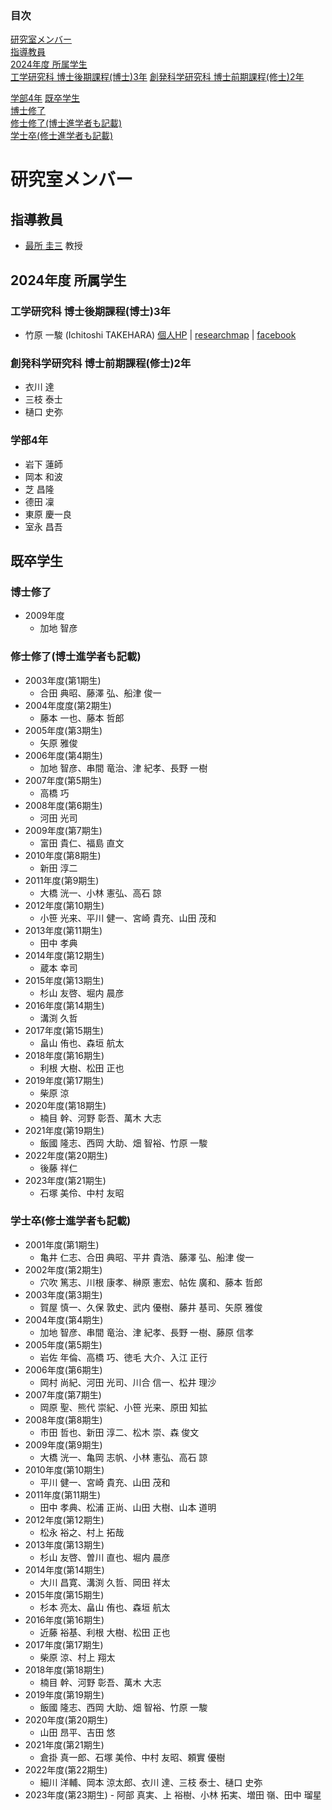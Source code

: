<nav role="navigation" class="contents_table">

### 目次

[研究室メンバー](#研究室メンバー)  
[指導教員](#指導教員)  
[2024年度 所属学生](#2024年度-所属学生)  
[工学研究科 博士後期課程(博士)3年](#工学研究科-博士後期課程博士3年)
[創発科学研究科 博士前期課程(修士)2年](#創発科学研究科-博士前期課程修士2年)  
<!--[創発科学研究科 博士前期課程(修士)1年](#創発科学研究科-博士前期課程修士1年) -->
[学部4年](#学部4年)
[既卒学生](#既卒学生)  
[博士修了](#博士修了)  
[修士修了(博士進学者も記載)](#修士修了博士進学者も記載)  
[学士卒(修士進学者も記載)](#学士卒修士進学者も記載)  

</nav>

# 研究室メンバー

## 指導教員

- [最所 圭三](http://www.eng.kagawa-u.ac.jp/~sai/) 教授

## 2024年度 所属学生

### 工学研究科 博士後期課程(博士)3年

- 竹原 一駿 (Ichitoshi TAKEHARA) [個人HP](https://i13302.github.io/) | [researchmap](https://researchmap.jp/itakehara) | [facebook](https://www.facebook.com/pikachu.raichyu)

### 創発科学研究科 博士前期課程(修士)2年

- 衣川 達
- 三枝 泰士
- 樋口 史弥

<!-- ### 創発科学研究科 博士前期課程(修士)1年 -->

### 学部4年

- 岩下 蓮師
- 岡本 和波
- 芝 昌隆
- 德田 凜
- 東原 慶一良
- 室永 昌吾

## 既卒学生

### 博士修了

- 2009年度
    - 加地 智彦

### 修士修了(博士進学者も記載)

- 2003年度(第1期生)
    - 合田 典昭、藤澤 弘、船津 俊一
- 2004年度度(第2期生)
    - 藤本 一也、藤本 哲郎
- 2005年度(第3期生)
    - 矢原 雅俊
- 2006年度(第4期生)
    - 加地 智彦、串間 竜治、津 紀孝、長野 一樹
- 2007年度(第5期生)
    - 高橋 巧
- 2008年度(第6期生)
    - 河田 光司
- 2009年度(第7期生)
    - 富田 貴仁、福島 直文
- 2010年度(第8期生)
    - 新田 淳二
- 2011年度(第9期生)
    - 大橋 洸一、小林 憲弘、高石 諒
- 2012年度(第10期生)
    - 小笹 光来、平川 健一、宮崎 貴充、山田 茂和
- 2013年度(第11期生)
    - 田中 孝典
- 2014年度(第12期生)
    - 蔵本 幸司
- 2015年度(第13期生)
    - 杉山 友啓、堀内 晨彦
- 2016年度(第14期生)
    - 溝渕 久哲
- 2017年度(第15期生)
    - 畠山 侑也、森垣 航太
- 2018年度(第16期生)
    - 利根 大樹、松田 正也
- 2019年度(第17期生)
    - 柴原 涼
- 2020年度(第18期生)
    - 楠目 幹、河野 彰吾、萬木 大志
- 2021年度(第19期生)
    - 飯國 隆志、西岡 大助、畑 智裕、竹原 一駿
- 2022年度(第20期生)
    - 後藤 祥仁
- 2023年度(第21期生)
    - 石塚 美伶、中村 友昭

### 学士卒(修士進学者も記載)

- 2001年度(第1期生)
    - 亀井 仁志、合田 典昭、平井 貴浩、藤澤 弘、船津 俊一
- 2002年度(第2期生)
    - 穴吹 篤志、川根 康孝、榊原 憲宏、帖佐 廣和、藤本 哲郎
- 2003年度(第3期生)
    - 賀屋 慎一、久保 敦史、武内 優樹、藤井 基司、矢原 雅俊
- 2004年度(第4期生)
    - 加地 智彦、串間 竜治、津 紀孝、長野 一樹、藤原 信孝
- 2005年度(第5期生)
    - 岩佐 年倫、高橋 巧、徳毛 大介、入江 正行
- 2006年度(第6期生)
    - 岡村 尚紀、河田 光司、川合 信一、松井 理沙
- 2007年度(第7期生)
    - 岡原 聖、熊代 崇紀、小笹 光来、原田 知拡
- 2008年度(第8期生)
    - 市田 哲也、新田 淳二、松木 崇、森 俊文
- 2009年度(第9期生)
    - 大橋 洸一、亀岡 志帆、小林 憲弘、高石 諒
- 2010年度(第10期生)
    - 平川 健一、宮崎 貴充、山田 茂和
- 2011年度(第11期生)
    - 田中 孝典、松浦 正尚、山田 大樹、山本 道明
- 2012年度(第12期生)
    - 松永 裕之、村上 拓哉
- 2013年度(第13期生)
    - 杉山 友啓、曽川 直也、堀内 晨彦
- 2014年度(第14期生)
    - 大川 昌寛、溝渕 久哲、岡田 祥太
- 2015年度(第15期生)
    - 杉本 亮太、畠山 侑也、森垣 航太
- 2016年度(第16期生)
    - 近藤 裕基、利根 大樹、松田 正也
- 2017年度(第17期生)
    - 柴原 涼、村上 翔太
- 2018年度(第18期生)
    - 楠目 幹、河野 彰吾、萬木 大志
- 2019年度(第19期生)
    - 飯國 隆志、西岡 大助、畑 智裕、竹原 一駿
- 2020年度(第20期生)
    - 山田 昂平、吉田 悠
- 2021年度(第21期生)
    - 倉掛 真一郎、石塚 美伶、中村 友昭、頼實 優樹
- 2022年度(第22期生)
    - 細川 洋輔、岡本 涼太郎、衣川 達、三枝 泰士、樋口 史弥
- 2023年度(第23期生)
		- 阿部 真実、上 裕樹、小林 拓実、増田 嶺、田中 瑠星

